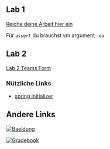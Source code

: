 ## Lab 1
[Reiche deine Arbeit hier ein](https://forms.gle/gJ6dQngUw8aeFEKNA)

Für `assert` du brauchst vm argument `-ea`

## Lab 2

[Lab 2 Teams Form](https://forms.gle/5zsmSzJjhDMKBmmh6)

### Nützliche Links 

* [spring initializer](https://start.spring.io/#!type=maven-project&language=java&platformVersion=3.1.5&packaging=jar&jvmVersion=21&groupId=map.project&artifactId=demo&name=demo&description=Demo%20project%20for%20Spring%20Boot&packageName=map.project.demo&dependencies=data-jpa,spring-shell,lombok,h2)

## Andere Links

[![Baeldung](https://www.baeldung.com/wp-content/themes/baeldung/icon/logo.svg)](https://www.baeldung.com)

[![Gradebook](https://cdn2.iconfinder.com/data/icons/education-green/64/010_gradebook-book-pen-pencil-64.png)](https://docs.google.com/spreadsheets/d/1wJ-Qn6AUKZwixeZl2sbel64LuONUvfos4B_UioJ9Irs/edit?usp=sharing)
